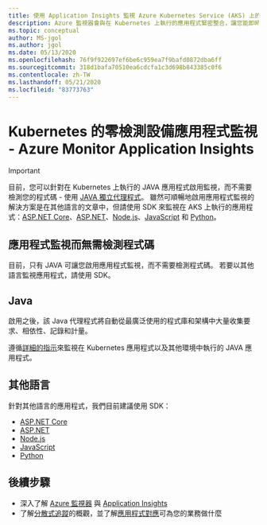```yaml
---
title: 使用 Application Insights 監視 Azure Kubernetes Service (AKS) 上的應用程式 - Azure 監視器 | Microsoft Docs
description: Azure 監視器會與在 Kubernetes 上執行的應用程式緊密整合，讓您能即時找出應用程式的問題。
ms.topic: conceptual
author: MS-jgol
ms.author: jgol
ms.date: 05/13/2020
ms.openlocfilehash: 76f9f922697ef6be6c959ea7f9bafd0872dba6ff
ms.sourcegitcommit: 318d1bafa70510ea6cdcfa1c3d698b843385c0f6
ms.contentlocale: zh-TW
ms.lasthandoff: 05/21/2020
ms.locfileid: "83773763"
---
```

# <a name="zero-instrumentation-application-monitoring-for-kubernetes---azure-monitor-application-insights"></a>Kubernetes 的零檢測設備應用程式監視 - Azure Monitor Application Insights

> [!IMPORTANT]
>  目前，您可以針對在 Kubernetes 上執行的 JAVA 應用程式啟用監視，而不需要檢測您的程式碼 - 使用 [JAVA 獨立代理程式](https://docs.microsoft.com/azure/azure-monitor/app/java-in-process-agent)。 雖然可順暢地啟用應用程式監視的解決方案是在其他語言的文章中，但請使用 SDK 來監視在 AKS 上執行的應用程式：[ASP.NET Core](https://docs.microsoft.com/azure/azure-monitor/app/asp-net-core)、[ASP.NET](https://docs.microsoft.com/azure/azure-monitor/app/asp-net)、[Node.js](https://docs.microsoft.com/azure/azure-monitor/app/nodejs)、[JavaScript](https://docs.microsoft.com/azure/azure-monitor/app/javascript) 和 [Python](https://docs.microsoft.com/azure/azure-monitor/app/opencensus-python)。

## <a name="application-monitoring-without-instrumenting-the-code"></a>應用程式監視而無需檢測程式碼
目前，只有 JAVA 可讓您啟用應用程式監視，而不需要檢測程式碼。 若要以其他語言監視應用程式，請使用 SDK。 

## <a name="java"></a>Java
啟用之後，該 Java 代理程式將自動從最廣泛使用的程式庫和架構中大量收集要求、相依性、記錄和計量。

遵循[詳細的指示](https://docs.microsoft.com/azure/azure-monitor/app/java-in-process-agent)來監視在 Kubernetes 應用程式以及其他環境中執行的 JAVA 應用程式。 

## <a name="other-languages"></a>其他語言

針對其他語言的應用程式，我們目前建議使用 SDK：
* [ASP.NET Core](https://docs.microsoft.com/azure/azure-monitor/app/asp-net-core)
* [ASP.NET](https://docs.microsoft.com/azure/azure-monitor/app/asp-net)
* [Node.js](https://docs.microsoft.com/azure/azure-monitor/app/nodejs) 
* [JavaScript](https://docs.microsoft.com/azure/azure-monitor/app/javascript)
* [Python](https://docs.microsoft.com/azure/azure-monitor/app/opencensus-python)

## <a name="next-steps"></a>後續步驟

* 深入了解 [Azure 監視器](https://docs.microsoft.com/azure/azure-monitor/overview) 與 [Application Insights](https://docs.microsoft.com/azure/azure-monitor/app/app-insights-overview)
* 了解[分散式追蹤](https://docs.microsoft.com/azure/azure-monitor/app/distributed-tracing)的概觀，並了解[應用程式對應](https://docs.microsoft.com/azure/azure-monitor/app/app-map?tabs=net)可為您的業務做什麼